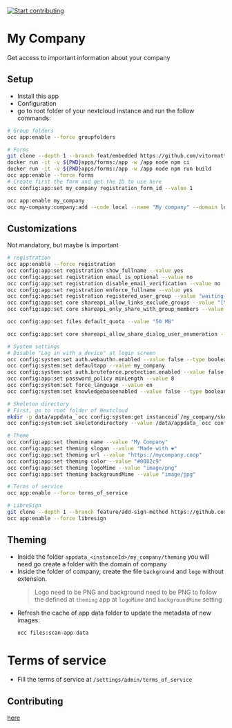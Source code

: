[![Start contributing](https://img.shields.io/github/issues/LibreCodeCoop/my_company/good%20first%20issue?color=7057ff&label=Contribute)](https://github.com/LibreCodeCoop/my_company/issues?q=is%3Aissue+is%3Aopen+sort%3Aupdated-desc+label%3A%22good+first+issue%22)

# My Company

Get access to important information about your company

## Setup

* Install this app
* Configuration
* go to root folder of your nextcloud instance and run the follow commands:
```bash
# Group folders
occ app:enable --force groupfolders

# Forms
git clone --depth 1 --branch feat/embedded https://github.com/vitormattos/forms/ apps/forms
docker run -it -v ${PWD}apps/forms:/app -w /app node npm ci
docker run -it -v ${PWD}apps/forms:/app -w /app node npm run build
occ app:enable --force forms
# Create first the form and get the ID to use here
occ config:app:set my_company registration_form_id --value 1

occ app:enable my_company
occ my-company:company:add --code local --name "My company" --domain local.localhost
```
## Customizations

Not mandatory, but maybe is important
```bash
# registration
occ app:enable --force registration
occ config:app:set registration show_fullname --value yes
occ config:app:set registration email_is_optional --value no
occ config:app:set registration disable_email_verification --value no
occ config:app:set registration enforce_fullname --value yes
occ config:app:set registration registered_user_group --value "waiting-approval"
occ config:app:set core shareapi_allow_links_exclude_groups --value "[\"waiting-approval\"]"
occ config:app:set core shareapi_only_share_with_group_members --value no

occ config:app:set files default_quota --value "50 MB"

occ config:app:set core shareapi_allow_share_dialog_user_enumeration --value no

# System settings
# Disable "Log in with a device" at login screen
occ config:system:set auth.webauthn.enabled --value false --type boolean
occ config:system:set defaultapp --value my_company
occ config:system:set auth.bruteforce.protection.enabled --value false --type boolean
occ config:app:set password_policy minLength --value 8
occ config:system:set force_language --value en
occ config:system:set knowledgebaseenabled --value false --type boolean

# Skeleton directory
# First, go to root folder of Nextcloud
mkdir -p data/appdata_`occ config:system:get instanceid`/my_company/skeleton
occ config:system:set skeletondirectory --value /data/appdata_`occ config:system:get instanceid`/my_company/skeleton

# Theme
occ config:app:set theming name --value "My Company"
occ config:app:set theming slogan --value "Made with ❤️"
occ config:app:set theming url --value "https://mycompany.coop"
occ config:app:set theming color --value "#0082c9"
occ config:app:set theming logoMime --value "image/png"
occ config:app:set theming backgroundMime --value "image/jpg"

# Terms of service
occ app:enable --force terms_of_service

# LibreSign
git clone --depth 1 --branch feature/add-sign-method https://github.com/LibreSign/libresign/ apps/libresign
occ app:enable --force libresign
```
## Theming
* Inside the folder `appdata_<instanceId>/my_company/theming` you will need go create a folder with the domain of company
* Inside the folder of company, create the file `background` and `logo` without extension.
  > Logo need to be PNG and background need to be PNG  to follow the defined at `theming` app at `logoMime` and `backgroundMime` setting
* Refresh the cache of app data folder to update the metadata of new images:
  ```bash
  occ files:scan-app-data
  ```

# Terms of service
* Fill the terms of service at `/settings/admin/terms_of_service`

## Contributing

[here](.github/CONTRIBUTING.md)
